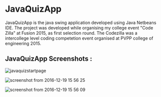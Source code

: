 # JavaQuizApp
  JavaQuizApp is the java swing application developed using Java Netbeans IDE. The project was developed while organising my college event "Code Zilla" at Fusion 2015, as first selection round. The Codezilla was a intercollege level coding competetion event organised at PVPP college of engineering 2015. 
  
## JavaQuizApp Screenshots :

![javaquizstartpage](https://cloud.githubusercontent.com/assets/11054880/21309473/8a60c178-c604-11e6-9562-ddbd84baa0cc.png)

![screenshot from 2016-12-19 15 56 25](https://cloud.githubusercontent.com/assets/11054880/21309474/8a612f8c-c604-11e6-9983-8475413df1d1.png)

![screenshot from 2016-12-19 15 56 09](https://cloud.githubusercontent.com/assets/11054880/21309475/8a619b52-c604-11e6-8f54-526ec98cead8.png)


